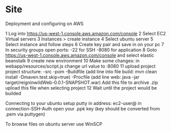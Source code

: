 # Site
Deployment and configuring on AWS

1 Log into https://us-west-1.console.aws.amazon.com/console 2 Select EC2 Virtual servers 3 Instances > create instance 4 Select ubuntu server 5 Select instance and follow steps 6 Create key pair and save in on your pc 7 In security groups open ports: -22 for SSH -8080 for application 8 Goto https://us-west-1.console.aws.amazon.com/console and select elastic beanstalk 9 create new environment 10 Make some changes: in webapp/resources/script.js change url value to :8080 11 upload project project structure: -src -pom -Buildfile (add line into file build: mvn clean install -Dmaven.test.skip=true) -Procfile (add line web: java -jar target/reigninwildWeb-0.0.1-SNAPSHOT.war) Add this file to archive .zip upload this file when selecting project 12 Wait until the project would be builded

Connecting to your ubuntu setup putty in address: ec2-user@ in connection-SSH-Auth open your .ppk key (key should be converted from .pem via puttygen)

To browse files on ubuntu server use WinSCP

